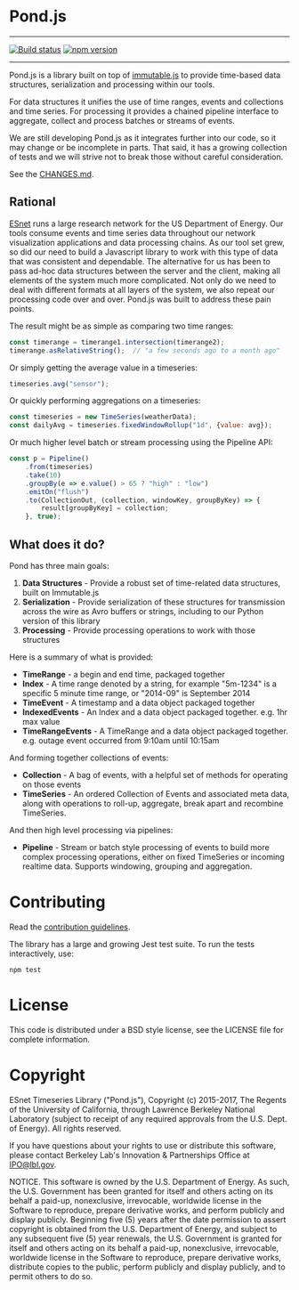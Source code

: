 
# Pond.js

---

[![Build status](https://api.travis-ci.org/esnet/pond.png)](https://travis-ci.org/esnet/pond) [![npm version](https://badge.fury.io/js/pondjs.svg)](https://badge.fury.io/js/pondjs)

----

Pond.js is a library built on top of [immutable.js](https://facebook.github.io/immutable-js/) to provide time-based data structures, serialization and processing within our tools.

For data structures it unifies the use of time ranges, events and collections and time series. For processing it provides a chained pipeline interface to aggregate, collect and process batches or streams of events.

We are still developing Pond.js as it integrates further into our code, so it may change or be incomplete in parts. That said, it has a growing collection of tests and we will strive not to break those without careful consideration.

See the [CHANGES.md](/#changelog).

## Rational

[ESnet](http://www.es.net) runs a large research network for the US Department of Energy. Our tools consume events and time series data throughout our network visualization applications and data processing chains. As our tool set grew, so did our need to build a Javascript library to work with this type of data that was consistent and dependable. The alternative for us has been to pass ad-hoc data structures between the server and the client, making all elements of the system much more complicated. Not only do we need to deal with different formats at all layers of the system, we also repeat our processing code over and over. Pond.js was built to address these pain points.

The result might be as simple as comparing two time ranges:

```js
const timerange = timerange1.intersection(timerange2);
timerange.asRelativeString();  // "a few seconds ago to a month ago"
```

Or simply getting the average value in a timeseries:

```js
timeseries.avg("sensor");
```

Or quickly performing aggregations on a timeseries:

```js
const timeseries = new TimeSeries(weatherData);
const dailyAvg = timeseries.fixedWindowRollup("1d", {value: avg});
```

Or much higher level batch or stream processing using the Pipeline API:

```js
const p = Pipeline()
    .from(timeseries)
    .take(10)
    .groupBy(e => e.value() > 65 ? "high" : "low")
    .emitOn("flush")
    .to(CollectionOut, (collection, windowKey, groupByKey) => {
        result[groupByKey] = collection;
    }, true);
```

## What does it do?

Pond has three main goals:

 1. **Data Structures** - Provide a robust set of time-related data structures, built on Immutable.js
 2. **Serialization** - Provide serialization of these structures for transmission across the wire as Avro buffers or strings, including to our Python version of this library
 3. **Processing** - Provide processing operations to work with those structures

Here is a summary of what is provided:

* **TimeRange** - a begin and end time, packaged together
* **Index** - A time range denoted by a string, for example "5m-1234" is a specific 5 minute time range, or "2014-09" is September 2014
* **TimeEvent** - A timestamp and a data object packaged together
* **IndexedEvents** - An Index and a data object packaged together. e.g. 1hr max value
* **TimeRangeEvents** - A TimeRange and a data object packaged together. e.g. outage event occurred from 9:10am until 10:15am

And forming together collections of events:

* **Collection** - A bag of events, with a helpful set of methods for operating on those events
* **TimeSeries** - An ordered Collection of Events and associated meta data, along with operations to roll-up, aggregate, break apart and recombine TimeSeries.

And then high level processing via pipelines:

* **Pipeline** - Stream or batch style processing of events to build more complex processing operations, either on fixed TimeSeries or incoming realtime data. Supports windowing, grouping and aggregation.

# Contributing

Read the [contribution guidelines](./CONTRIBUTING.md).

The library has a large and growing Jest test suite. To run the tests interactively, use:

    npm test


# License

This code is distributed under a BSD style license, see the LICENSE file for complete information.

# Copyright

ESnet Timeseries Library ("Pond.js"), Copyright (c) 2015-2017, The Regents of the University of California, through Lawrence Berkeley National Laboratory (subject to receipt of any required approvals from the U.S. Dept. of Energy).  All rights reserved.
 
If you have questions about your rights to use or distribute this software, please contact Berkeley Lab's Innovation & Partnerships Office at  IPO@lbl.gov.
 
NOTICE.  This software is owned by the U.S. Department of Energy.  As such, the U.S. Government has been granted for itself and others acting on its behalf a paid-up, nonexclusive, irrevocable, worldwide license in the Software to reproduce, prepare derivative works, and perform publicly and display publicly.  Beginning five (5) years after the date permission to assert copyright is obtained from the U.S. Department of Energy, and subject to any subsequent five (5) year renewals, the U.S. Government is granted for itself and others acting on its behalf a paid-up, nonexclusive, irrevocable, worldwide license in the Software to reproduce, prepare derivative works, distribute copies to the public, perform publicly and display publicly, and to permit others to do so.
